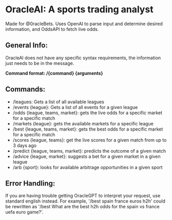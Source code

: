 # OracleAI: A sports trading analyst
Made for @0racleBets. Uses OpenAI to parse input and determine desired information, and OddsAPI to fetch live odds.
## General Info:
OracleAI does not have any specific syntax requirements, the information just needs to be in the message.

**Command format: /{command} {arguments}**
## Commands:
* /leagues: Gets a list of all available leagues
* /events {league}: Gets a list of all events for a given league
* /odds {league, teams, market}: gets the live odds for a specific market for a specific match
* /markets {league}: gets the available markets for a specific league
* /best {league, teams, market}: gets the best odds for a specific market for a specific match
* /scores {league, teams}: get the live scores for a given match from up to 3 days ago
* /predict {league, teams, market}: predicts the outcome of a given match
* /advice {league, market}: suggests a bet for a given market in a given league
* /arb {sport}: looks for available arbitrage opportunities in a given sport

## Error Handling:
If you are having trouble getting OracleGPT to interpret your request, use standard english instead. For example, '/best spain france euros h2h' could be rewritten as '/best What are the best h2h odds for the spain vs france uefa euro game?'. 
